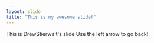 ```yaml
---
layout: slide
title: "This is my awesome slide!"
---
```

This is DrewStierwalt's slide
Use the left arrow to go back!